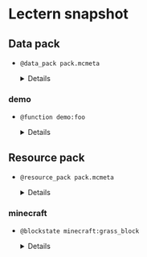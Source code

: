 # Lectern snapshot

## Data pack

- `@data_pack pack.mcmeta`

  <details>

  ```json
  {
    "pack": {
      "description": "hello",
      "pack_format": 7
    }
  }
  ```

  </details>

### demo

- `@function demo:foo`

  <details>

  ```mcfunction
  say foo
  ```

  </details>

## Resource pack

- `@resource_pack pack.mcmeta`

  <details>

  ```json
  {
    "pack": {
      "pack_format": 7,
      "description": ""
    }
  }
  ```

  </details>

### minecraft

- `@blockstate minecraft:grass_block`

  <details>

  ```json
  {
    "variants": {
      "snowy=false": { "model": "block/grass_block" },
      "snowy=true": { "model": "block/grass_block_snow" }
    }
  }
  ```

  </details>
